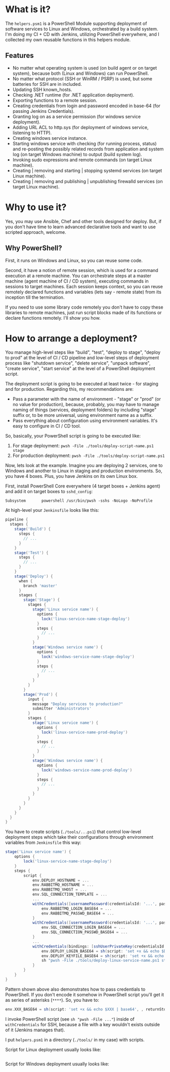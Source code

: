 # What is it?

The `helpers.psm1` is a PowerShell Module supporting deployment of software services to Linux and Windows, orchestrated by a build system. I'm doing my CI + CD with Jenkins, utilizing PowerShell everywhere, and I collected my own reusable functions in this helpers module.

## Features

- No matter what operating system is used (on build agent or on target system), because both (Linux and Windows) can run PowerShell.
- No matter what protocol (SSH or WinRM / PSRP) is used, but some batteries for SSH are in included.
- Updating SSH known_hosts.
- Checking .NET runtime (for .NET application deployment).
- Exporting functions to a remote session.
- Creating credentials from login and password encoded in base-64 (for passing Jenkins Credentials).
- Granting log on as a service permission (for windows service deployment).
- Adding URL ACL to http.sys (for deployment of windows service, listening to HTTP).
- Creating windows service instance.
- Starting windows service with checking (for running process, status) and re-posting the possibly related records from application and system log (on target Windows machine) to output (build system log).
- Invoking sudo expressions and remote commands (on target Linux machine).
- Creating | removing and starting | stopping systemd services (on target Linux machine).
- Creating | removing and publishing | unpublishing firewalld services (on target Linux machine).

# Why to use it?

Yes, you may use Ansible, Chef and other tools designed for deploy. But, if you don't have time to learn advanced declarative tools and want to use scripted approach, welcome.

## Why PowerShell?

First, it runs on Windows and Linux, so you can reuse some code.

Second, it have a notion of remote session, which is used for a command execution at a remote machine. You can orchestrate steps at a master machine (agent machine of CI / CD system), executing commands in sessions to target machines. Each session keeps context, so you can reuse remotely declared functions and variables (lets say - remote state) from its inception till the termination.

If you need to use some library code remotely you don't have to copy these libraries to remote machines, just run script blocks made of its functions or declare functions remotely. I'll show you how.

# How to arrange a deployment?

You manage high-level steps like "build", "test", "deploy to stage", "deploy to prod" at the level of CI / CD pipeline and low-level steps of deployment process like "shutdown service", "delete service", "unpack software", "create service", "start service" at the level of a PowerShell deployment script.

The deployment script is going to be executed at least twice - for staging and for production. Regarding this, my recommendations are:

- Pass a parameter with the name of environment - "stage" or "prod" (or no value for production), because, probably, you may have to manage naming of things (services, deployment folders) by including "stage" suffix or, to be more universal, using environment name as a suffix.
- Pass everything about configuration using environment variables. It's easy to configure in CI / CD tool.

So, basically, your PowerShell script is going to be executed like:

1. For stage deployment: `pwsh -File ./tools/deploy-script-name.ps1 stage`
2. For production deployment: `pwsh -File ./tools/deploy-script-name.ps1`

Now, lets look at the example. Imagine you are deploying 2 services, one to Windows and another to Linux in staging and production environments. So, you have 4 boxes. Plus, you have Jenkins on its own Linux box.

First, install PowerShell Core everywhere (4 target boxes + Jenkins agent) and add it on target boxes to `sshd_config`:

```
Subsystem       powershell /usr/bin/pwsh -sshs -NoLogo -NoProfile
```

At high-level your `Jenkinsfile` looks like this:

```groovy
pipeline {
  stages {
    stage('Build') {
      steps {
        // ...
      }
    }
    stage('Test') {
      steps {
        // ...
      }
    }
    stage('Deploy') {
      when {
        branch 'master'
      }
      stages {
        stage('Stage') {
          stages {
            stage('Linux service name') {
              options {
                lock('linux-service-name-stage-deploy')
              }
              steps {
                // ...
              }
            }
            stage('Windows service name') {
              options {
                lock('windows-service-name-stage-deploy')
              }
              steps {
                // ...
              }
            }
          }
        }
        stage('Prod') {
          input {
            message "Deploy services to production?"
            submitter 'Administrators'
          }
          stages {
            stage('Linux service name') {
              options {
                lock('linux-service-name-prod-deploy')
              }
              steps {
                // ...
              }
            }
            stage('Windows service name') {
              options {
                lock('windows-service-name-prod-deploy')
              }
              steps {
                // ...
              }
            }
          }
        }
      }
    }
  }
}
```

You have to create scripts (`./tools/...ps1`) that control low-level deployment steps which take their configurations through environment variables from `Jenkinsfile` this way:

```groovy
stage('Linux service name') {
    options {
        lock('linux-service-name-stage-deploy')
    }
    steps {
        script {
            env.DEPLOY_HOSTNAME = ...
            env.RABBITMQ_HOSTNAME = ...
            env.RABBITMQ_VHOST = ...
            env.SQL_CONNECTION_TEMPLATE = ...
            ...
            withCredentials([usernamePassword(credentialsId: '...', passwordVariable: 'RABBITMQ_PASSWD', usernameVariable: 'RABBITMQ_LOGIN')]) {
                env.RABBITMQ_LOGIN_BASE64 = ...
                env.RABBITMQ_PASSWD_BASE64 = ...
            }
            withCredentials([usernamePassword(credentialsId: '...', passwordVariable: 'SQL_CONNECTION_PASSWD', usernameVariable: 'SQL_CONNECTION_LOGIN')]) {
                env.SQL_CONNECTION_LOGIN_BASE64 = ...
                env.SQL_CONNECTION_PASSWD_BASE64 = ...
            }
            ...
            withCredentials(bindings: [sshUserPrivateKey(credentialsId: '...', keyFileVariable: 'DEPLOY_KEYFILE', usernameVariable: 'DEPLOY_LOGIN')]) {
                env.DEPLOY_LOGIN_BASE64 = sh(script: 'set +x && echo $DEPLOY_LOGIN | base64', , returnStdout: true).trim()
                env.DEPLOY_KEYFILE_BASE64 = sh(script: 'set +x && echo $DEPLOY_KEYFILE | base64', , returnStdout: true).trim()
                sh "pwsh -File ./tools/deploy-linux-service-name.ps1 stage"
            }
        }
    }
}
```

Pattern shown above also demonstrates how to pass credentials to PowerShell. If you don't encode it somehow in PowerShell script you'll get it as series of asterisks (`****`). So, you have to:

```groovy
env.XXX_BASE64 = sh(script: 'set +x && echo $XXX | base64', , returnStdout: true).trim()
```

I invoke PowerShell script (see `sh "pwsh -File ..."`) inside of `withCredentials` for SSH, because a file with a key wouldn't exists outside of it (Jenkins manages that).

I put `helpers.psm1` in a directory (`./tools/` in my case) with scripts.

Script for Linux deployment usually looks like:

```powershell

```

Script for Windows deployment usually looks like:

```powershell

```

